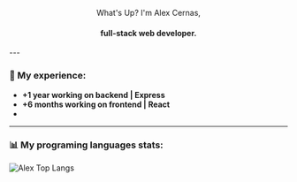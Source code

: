 <div align="center">
   <p>What's Up? I'm Alex Cernas,</p>
  <h4 style: margin-top:0>full-stack web developer.</h4>
</div>
---

### 📄 My experience:

- **+1 year working on backend | Express**
- **+6 months working on frontend | React**
- 
---

### 📊 My programing languages stats:

![Alex Top Langs](https://github-readme-stats.vercel.app/api/top-langs/?username=AlexCernas2901&layout=compact)
